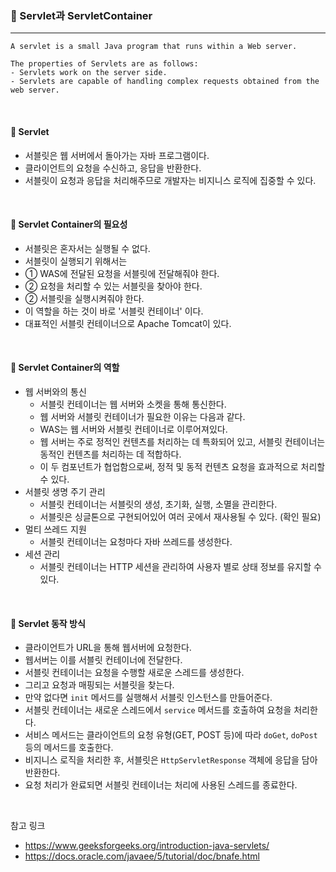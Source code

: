 ### 🔶 Servlet과 ServletContainer
---


```
A servlet is a small Java program that runs within a Web server.

The properties of Servlets are as follows:
- Servlets work on the server side.
- Servlets are capable of handling complex requests obtained from the web server.
```

<br>

#### 🔸 Servlet
- 서블릿은 웹 서버에서 돌아가는 자바 프로그램이다.
- 클라이언트의 요청을 수신하고, 응답을 반환한다.
- 서블릿이 요청과 응답을 처리해주므로 개발자는 비지니스 로직에 집중할 수 있다.

<br>

#### 🔸 Servlet Container의 필요성
- 서블릿은 혼자서는 실행될 수 없다.
- 서블릿이 실행되기 위해서는
- ① WAS에 전달된 요청을 서블릿에 전달해줘야 한다.
- ② 요청을 처리할 수 있는 서블릿을 찾아야 한다.
- ② 서블릿을 실행시켜줘야 한다.
- 이 역할을 하는 것이 바로 '서블릿 컨테이너' 이다.
- 대표적인 서블릿 컨테이너으로 Apache Tomcat이 있다.

<br>

#### 🔸 Servlet Container의 역할
- 웹 서버와의 통신
  - 서블릿 컨테이너는 웹 서버와 소켓을 통해 통신한다.
  - 웹 서버와 서블릿 컨테이너가 필요한 이유는 다음과 같다.
  - WAS는 웹 서버와 서블릿 컨테이너로 이루어져있다.
  - 웹 서버는 주로 정적인 컨텐츠를 처리하는 데 특화되어 있고, 서블릿 컨테이너는 동적인 컨텐츠를 처리하는 데 적합하다.
  - 이 두 컴포넌트가 협업함으로써, 정적 및 동적 컨텐츠 요청을 효과적으로 처리할 수 있다.
- 서블릿 생명 주기 관리
  - 서블릿 컨테이너는 서블릿의 생성, 초기화, 실행, 소멸을 관리한다.
  - 서블릿은 싱글톤으로 구현되어있어 여러 곳에서 재사용될 수 있다. (확인 필요)
- 멀티 쓰레드 지원
  - 서블릿 컨테이너는 요청마다 자바 쓰레드를 생성한다.
- 세션 관리
  - 서블릿 컨테이너는 HTTP 세션을 관리하여 사용자 별로 상태 정보를 유지할 수 있다.

<br>

#### 🔸 Servlet 동작 방식
- 클라이언트가 URL을 통해 웹서버에 요청한다.
- 웹서버는 이를 서블릿 컨테이너에 전달한다.
- 서블릿 컨테이너는 요청을 수행할 새로운 스레드를 생성한다.
- 그리고 요청과 매핑되는 서블릿을 찾는다.
- 만약 없다면 `init` 메서드를 실행해서 서블릿 인스턴스를 만들어준다.
- 서블릿 컨테이너는 새로운 스레드에서 `service` 메서드를 호출하여 요청을 처리한다.
- 서비스 메서드는 클라이언트의 요청 유형(GET, POST 등)에 따라 `doGet`, `doPost` 등의 메서드를 호출한다.
- 비지니스 로직을 처리한 후, 서블릿은 `HttpServletResponse` 객체에 응답을 담아 반환한다.
- 요청 처리가 완료되면 서블릿 컨테이너는 처리에 사용된 스레드를 종료한다.

<br>

참고 링크
- https://www.geeksforgeeks.org/introduction-java-servlets/
- https://docs.oracle.com/javaee/5/tutorial/doc/bnafe.html
